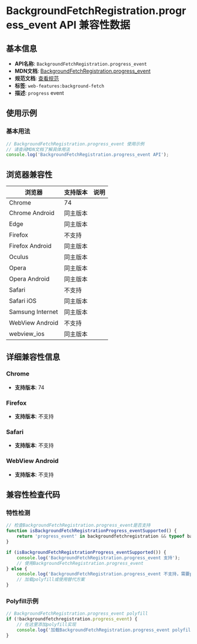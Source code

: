 # BackgroundFetchRegistration.progress_event API 兼容性数据

## 基本信息

- **API名称**: `BackgroundFetchRegistration.progress_event`
- **MDN文档**: [BackgroundFetchRegistration.progress_event](https://developer.mozilla.org/docs/Web/API/BackgroundFetchRegistration/progress_event)
- **规范文档**: [查看规范](https://wicg.github.io/background-fetch/#background-fetch-registration-events)
- **标签**: `web-features:background-fetch`
- **描述**: `progress` event

## 使用示例

### 基本用法

```javascript
// BackgroundFetchRegistration.progress_event 使用示例
// 请查阅MDN文档了解具体用法
console.log('BackgroundFetchRegistration.progress_event API');
```

## 浏览器兼容性

| 浏览器 | 支持版本 | 说明 |
|--------|----------|------|
| Chrome | 74 |  |
| Chrome Android | 同主版本 |  |
| Edge | 同主版本 |  |
| Firefox | 不支持 |  |
| Firefox Android | 同主版本 |  |
| Oculus | 同主版本 |  |
| Opera | 同主版本 |  |
| Opera Android | 同主版本 |  |
| Safari | 不支持 |  |
| Safari iOS | 同主版本 |  |
| Samsung Internet | 同主版本 |  |
| WebView Android | 不支持 |  |
| webview_ios | 同主版本 |  |

## 详细兼容性信息

### Chrome

- **支持版本**: 74

### Firefox

- **支持版本**: 不支持

### Safari

- **支持版本**: 不支持

### WebView Android

- **支持版本**: 不支持

## 兼容性检查代码

### 特性检测

```javascript
// 检查BackgroundFetchRegistration.progress_event是否支持
function isBackgroundFetchRegistrationProgress_eventSupported() {
    return 'progress_event' in backgroundfetchregistration && typeof backgroundfetchregistration.progress_event === 'function';
}

if (isBackgroundFetchRegistrationProgress_eventSupported()) {
    console.log('BackgroundFetchRegistration.progress_event 支持');
    // 使用BackgroundFetchRegistration.progress_event
} else {
    console.log('BackgroundFetchRegistration.progress_event 不支持，需要polyfill');
    // 加载polyfill或使用替代方案
}
```

### Polyfill示例

```javascript
// BackgroundFetchRegistration.progress_event polyfill
if (!backgroundfetchregistration.progress_event) {
    // 在这里添加polyfill实现
    console.log('加载BackgroundFetchRegistration.progress_event polyfill');
}
```

